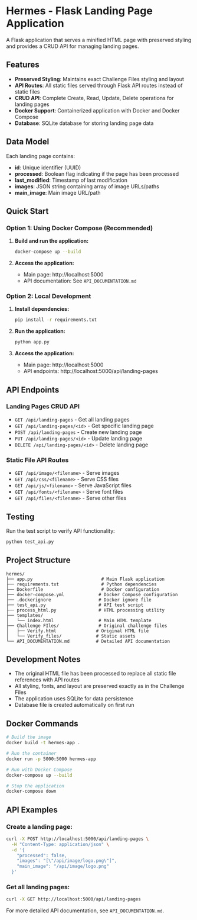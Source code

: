 # Hermes - Flask Landing Page Application

A Flask application that serves a minified HTML page with preserved styling and provides a CRUD API for managing landing pages.

## Features

- **Preserved Styling**: Maintains exact Challenge Files styling and layout
- **API Routes**: All static files served through Flask API routes instead of static files
- **CRUD API**: Complete Create, Read, Update, Delete operations for landing pages
- **Docker Support**: Containerized application with Docker and Docker Compose
- **Database**: SQLite database for storing landing page data

## Data Model

Each landing page contains:
- **id**: Unique identifier (UUID)
- **processed**: Boolean flag indicating if the page has been processed
- **last_modified**: Timestamp of last modification
- **images**: JSON string containing array of image URLs/paths
- **main_image**: Main image URL/path

## Quick Start

### Option 1: Using Docker Compose (Recommended)

1. **Build and run the application:**
   ```bash
   docker-compose up --build
   ```

2. **Access the application:**
   - Main page: http://localhost:5000
   - API documentation: See `API_DOCUMENTATION.md`

### Option 2: Local Development

1. **Install dependencies:**
   ```bash
   pip install -r requirements.txt
   ```

2. **Run the application:**
   ```bash
   python app.py
   ```

3. **Access the application:**
   - Main page: http://localhost:5000
   - API endpoints: http://localhost:5000/api/landing-pages

## API Endpoints

### Landing Pages CRUD API

- `GET /api/landing-pages` - Get all landing pages
- `GET /api/landing-pages/<id>` - Get specific landing page
- `POST /api/landing-pages` - Create new landing page
- `PUT /api/landing-pages/<id>` - Update landing page
- `DELETE /api/landing-pages/<id>` - Delete landing page

### Static File API Routes

- `GET /api/image/<filename>` - Serve images
- `GET /api/css/<filename>` - Serve CSS files
- `GET /api/js/<filename>` - Serve JavaScript files
- `GET /api/fonts/<filename>` - Serve font files
- `GET /api/files/<filename>` - Serve other files

## Testing

Run the test script to verify API functionality:

```bash
python test_api.py
```

## Project Structure

```
hermes/
├── app.py                          # Main Flask application
├── requirements.txt                # Python dependencies
├── Dockerfile                      # Docker configuration
├── docker-compose.yml             # Docker Compose configuration
├── .dockerignore                  # Docker ignore file
├── test_api.py                    # API test script
├── process_html.py                # HTML processing utility
├── templates/
│   └── index.html                 # Main HTML template
├── Challenge FIles/               # Original challenge files
│   ├── Verify.html               # Original HTML file
│   └── Verify_files/             # Static assets
└── API_DOCUMENTATION.md          # Detailed API documentation
```

## Development Notes

- The original HTML file has been processed to replace all static file references with API routes
- All styling, fonts, and layout are preserved exactly as in the Challenge Files
- The application uses SQLite for data persistence
- Database file is created automatically on first run

## Docker Commands

```bash
# Build the image
docker build -t hermes-app .

# Run the container
docker run -p 5000:5000 hermes-app

# Run with Docker Compose
docker-compose up --build

# Stop the application
docker-compose down
```

## API Examples

### Create a landing page:
```bash
curl -X POST http://localhost:5000/api/landing-pages \
  -H "Content-Type: application/json" \
  -d '{
    "processed": false,
    "images": "[\"/api/image/logo.png\"]",
    "main_image": "/api/image/logo.png"
  }'
```

### Get all landing pages:
```bash
curl -X GET http://localhost:5000/api/landing-pages
```

For more detailed API documentation, see `API_DOCUMENTATION.md`.
